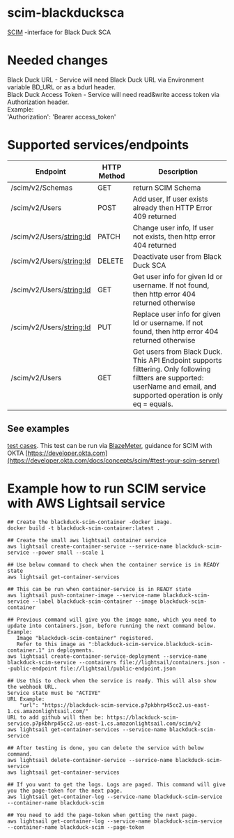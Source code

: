 # scim-blackducksca
[SCIM](https://scim.cloud/) -interface for Black Duck SCA

# Needed changes
Black Duck URL - Service will need Black Duck URL via Environment variable BD_URL or as a bdurl header.<br>
Black Duck Access Token - Service will need read&write access token via Authorization header. <br>
Example:<br>
'Authorization': 'Bearer access_token'

# Supported services/endpoints
| Endpoint | HTTP Method | Description |
|----------|----------|---------|
| /scim/v2/Schemas | GET | return SCIM Schema |
| /scim/v2/Users | POST | Add user, If user exists already then HTTP Error 409 returned |
| /scim/v2/Users/<string:Id> | PATCH | Change user info, If user not exists, then http error 404 returned |
| /scim/v2/Users/<string:Id> | DELETE | Deactivate user from Black Duck SCA |
| /scim/v2/Users/<string:Id> | GET | Get user info for given Id or username. If not found, then http error 404 returned otherwise |
| /scim/v2/Users/<string:Id> | PUT | Replace user info for given Id or username. If not found, then http error 404 returned otherwise |
| /scim/v2/Users | GET | Get users from Black Duck. This API Endpoint supports filttering. Only following filtters are supported: userName and email, and supported operation is only eq = equals. |

## See examples
[test cases](SCIM_2_0_SPEC_test.json). This test can be run via [BlazeMeter](https://www.runscope.com/), guidance for SCIM with OKTA [https://developer.okta.com](https://developer.okta.com/docs/concepts/scim/#test-your-scim-server)

# Example how to run SCIM service with AWS Lightsail service

```
## Create the blackduck-scim-container -docker image.
docker build -t blackduck-scim-container:latest .

## Create the small aws lightsail container service
aws lightsail create-container-service --service-name blackduck-scim-service --power small --scale 1

## Use below command to check when the container service is in READY state
aws lightsail get-container-services

## This can be run when container-service is in READY state
aws lightsail push-container-image --service-name blackduck-scim-service --label blackduck-scim-container --image blackduck-scim-container

## Previous command will give you the image name, which you need to update into containers.json, before running the next command below.
Example:
   Image "blackduck-scim-container" registered.
   Refer to this image as ":blackduck-scim-service.blackduck-scim-container.1" in deployments.
aws lightsail create-container-service-deployment --service-name blackduck-scim-service --containers file://lightsail/containers.json --public-endpoint file://lightsail/public-endpoint.json

## Use this to check when the service is ready. This will also show the webhook URL.
Service state must be "ACTIVE"
URL Example:
    "url": "https://blackduck-scim-service.p7pkbhrp45cc2.us-east-1.cs.amazonlightsail.com/"
URL to add github will then be: https://blackduck-scim-service.p7pkbhrp45cc2.us-east-1.cs.amazonlightsail.com/scim/v2
aws lightsail get-container-services --service-name blackduck-scim-service

## After testing is done, you can delete the service with below command.
aws lightsail delete-container-service --service-name blackduck-scim-service
aws lightsail get-container-services

## If you want to get the logs. Logs are paged. This command will give you the page-token for the next page.
aws lightsail get-container-log --service-name blackduck-scim-service --container-name blackduck-scim

## You need to add the page-token when getting the next page.
aws lightsail get-container-log --service-name blackduck-scim-service --container-name blackduck-scim --page-token
```